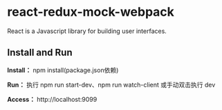 # react-redux-mock-webpack
React is a Javascript library for building user interfaces.

Install and Run
----------------
**Install：**
npm install(package.json依赖)

**Run：**
执行 npm run start-dev、npm run watch-client
或手动双击执行 dev

**Access：**
http://localhost:9099

